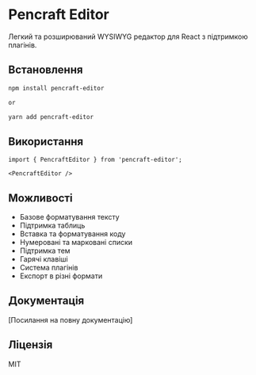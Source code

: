 # Pencraft Editor

Легкий та розширюваний WYSIWYG редактор для React з підтримкою плагінів.

## Встановлення

```bash
npm install pencraft-editor

or

yarn add pencraft-editor

```

## Використання

```tsx
import { PencraftEditor } from 'pencraft-editor';

<PencraftEditor />
```

## Можливості

- Базове форматування тексту
- Підтримка таблиць
- Вставка та форматування коду
- Нумеровані та марковані списки
- Підтримка тем
- Гарячі клавіші
- Система плагінів
- Експорт в різні формати

## Документація

[Посилання на повну документацію]

## Ліцензія

MIT


